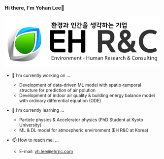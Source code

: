### Hi there, I'm Yohan Lee👋

![logo](./EH_RnC_logo.jpg)

- 🔭 I’m currently working on ...
   - Development of data-driven ML model with spatio-temporal structure for prediction of air polution
   - Development of indoor air quality & building energy balance model with ordinary differential equation (ODE)

- 🌱 I’m currently learning ...
   - Particle physics & Accelerator physics (PhD Student at Kyoto University)
   - ML & DL model for atmospheric environment (EH R&C at Korea)
   
- 📫 How to reach me: ...
   - E-mail: yh.lee@ehrnc.com
